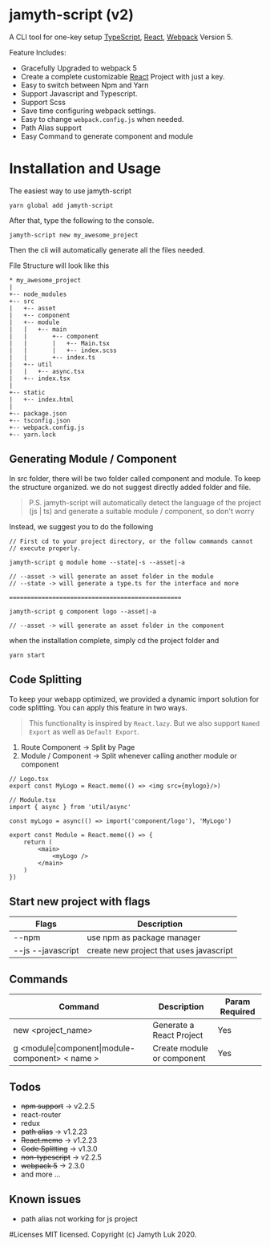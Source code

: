 # jamyth-script (v2)

A CLI tool for one-key setup [TypeScript](https://www.typescriptlang.org/), [React](https://reactjs.org/tutorial/tutorial.html), [Webpack](https://webpack.js.org/) Version 5.

Feature Includes:

- Gracefully Upgraded to webpack 5
- Create a complete customizable [React](https://reactjs.org/tutorial/tutorial.html) Project with just a key.
- Easy to switch between Npm and Yarn
- Support Javascript and Typescript.
- Support Scss
- Save time configuring webpack settings.
- Easy to change `webpack.config.js` when needed.
- Path Alias support
- Easy Command to generate component and module

# Installation and Usage

The easiest way to use jamyth-script

```
yarn global add jamyth-script
```

After that, type the following to the console.

```
jamyth-script new my_awesome_project
```

Then the cli will automatically generate all the files needed.

File Structure will look like this

```
* my_awesome_project
|
+-- node_modules
+-- src
|   +-- asset
|   +-- component
|   +-- module
|   |   +-- main
|   |       +-- component
|   |       |   +-- Main.tsx
|   |       |   +-- index.scss
|   |       +-- index.ts
|   +-- util
|   |   +-- async.tsx
|   +-- index.tsx
|
+-- static
|   +-- index.html
|
+-- package.json
+-- tsconfig.json
+-- webpack.config.js
+-- yarn.lock
```

## Generating Module / Component

In src folder, there will be two folder called component and module.
To keep the structure organized. we do not suggest directly added folder and file.

> P.S. jamyth-script will automatically detect the language of the project (js | ts) and generate a suitable module / component, so don't worry

Instead, we suggest you to do the following

```
// First cd to your project directory, or the follow commands cannot
// execute properly.

jamyth-script g module home --state|-s --asset|-a

// --asset -> will generate an asset folder in the module
// --state -> will generate a type.ts for the interface and more

================================================

jamyth-script g component logo --asset|-a

// --asset -> will generate an asset folder in the component
```

when the installation complete, simply cd the project folder and

```
yarn start
```

## Code Splitting

To keep your webapp optimized, we provided a dynamic import solution for code splitting.
You can apply this feature in two ways.

> This functionality is inspired by `React.lazy`. But we also support `Named Export` as well as `Default Export`.

1. Route Component -> Split by Page
2. Module / Component -> Split whenever calling another module or component

```
// Logo.tsx
export const MyLogo = React.memo(() => <img src={mylogo}/>)

// Module.tsx
import { async } from 'util/async'

const myLogo = async(() => import('component/logo'), 'MyLogo')

export const Module = React.memo(() => {
    return (
        <main>
            <myLogo />
        </main>
    )
})
```

## Start new project with flags

| Flags             | Description                             |
| ----------------- | --------------------------------------- |
| --npm             | use npm as package manager              |
| --js --javascript | create new project that uses javascript |

## Commands

| Command                                          | Description                | Param Required |
| ------------------------------------------------ | -------------------------- | -------------- |
| new <project_name> <flags>                       | Generate a React Project   | Yes            |
| g <module\|component\|module-component> < name > | Create module or component | Yes            |

## Todos

- ~~npm support~~ -> v2.2.5
- react-router
- redux
- ~~path alias~~ -> v1.2.23
- ~~React.memo~~ -> v1.2.23
- ~~Code Splitting~~ -> v1.3.0
- ~~non-typescript~~ -> v2.2.5
- ~~webpack 5~~ -> 2.3.0
- and more ...

## Known issues

- path alias not working for js project

#Licenses
MIT licensed. Copyright (c) Jamyth Luk 2020.
